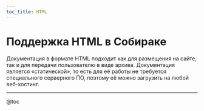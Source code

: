 ```yaml
---
toc_title: HTML
---
```


# Поддержка HTML в Собираке

Документация в формате HTML подходит как для размещения на сайте, так и для передачи пользователю в виде архива. Документация является «статической», то есть для её работы не требуется специального серверного ПО, поэтому её можно загрузить на любой веб-хостинг.

---

@toc